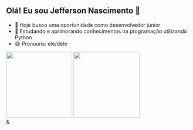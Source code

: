 ## Olá! Eu sou Jefferson Nascimento 👋


- 🔭 Hoje busco uma oportunidade como desenvolvedor júnior
- 🌱 Estudando e aprimorando conhecimentos na programação utilizando Python
- 😄 Pronouns: ele/dele
  
<div>
  <a href-"https://github.com/nascimentojefferson">
    <img height="180cm" src="https://github-readme-stats.vercel.app/api?username=nascimentojefferson&show_icons=true&theme=dark&include_all_commits=true&count_private=true"/>
    <img height="180cm" src="https://github-readme-stats.vercel.app/api/top-langs/?username=nascimentojefferson&layout=compact&langs_count=16&theme=dark"/>
</div>&
